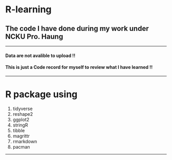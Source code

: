 # R-learning
## The code I have done during my work under NCKU Pro. Haung
-------
#### Data are not avalible to upload !!
#### This is just a Code record for myself to review what I have learned !!
-------
# R package using
1. tidyverse
2. reshape2
3. ggplot2
4. stringR
5. tibble
6. magrittr
7. rmarkdown
8. pacman
------

